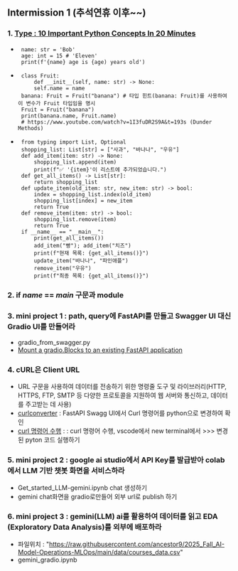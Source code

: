 ## Intermission 1 (추석연휴 이후~~)
### 1. [Type : 10 Important Python Concepts In 20 Minutes](https://www.youtube.com/watch?v=Gx5qb1uHss4)
-      name: str = 'Bob'
       age: int = 15 # 'Eleven'
       print(f'{name} age is {age) years old')
-      class Fruit: 
           def __init__(self, name: str) -> None:
           self.name = name
       banana: Fruit = Fruit("banana") # 타입 힌트(banana: Fruit)를 사용하여 이 변수가 Fruit 타입임을 명시
       Fruit = Fruit("banana")
       print(banana.name, Fruit.name)
       # https://www.youtube.com/watch?v=1I3fuDR2S9A&t=193s (Dunder Methods)
-      from typing import List, Optional
       shopping_list: List[str] = ["사과", "바나나", "우유"]
       def add_item(item: str) -> None:
           shopping_list.append(item)
           print(f"✅ '{item}'이 리스트에 추가되었습니다.")
       def get_all_items() -> List[str]:
           return shopping_list
       def update_item(old_item: str, new_item: str) -> bool:
           index = shopping_list.index(old_item)
           shopping_list[index] = new_item
           return True  
       def remove_item(item: str) -> bool:
           shopping_list.remove(item)
           return True
       if __name__ == "__main__":
           print(get_all_items())
           add_item("빵"); add_item("치즈")
           print(f"현재 목록: {get_all_items()}")
           update_item("바나나", "파인애플")    
           remove_item("우유")
           print(f"최종 목록: {get_all_items()}")

### 2. if  _name_ == _main_ 구문과 module
### 3. mini project 1 : path, query에 FastAPI를 만들고 Swagger UI 대신 Gradio UI를 만들어라
- gradio_from_swagger.py
- [Mount a gradio.Blocks to an existing FastAPI application](https://www.gradio.app/docs/gradio/mount_gradio_app)
### 4. cURL은 Client URL
- URL 구문을 사용하여 데이터를 전송하기 위한 명령줄 도구 및 라이브러리(HTTP, HTTPS, FTP, SMTP 등 다양한 프로토콜을 지원하여 웹 서버와 통신하고, 데이터를 주고받는 데 사용)
- [curlconverter](https://curlconverter.com/) : FastAPI Swagg UI에서 Curl 명령어를 python으로 변경하여 확인
- [curl 명령어 수행](https://reqbin.com/curl) : : curl 명령어 수행, vscode에서 new terminal에서 >>> 변경된 pyton 코드 실행하기
### 5. mini project 2 : google ai studio에서 API Key를 발급받아 colab에서 LLM 기반 챗봇 화면을 서비스하라 
- Get_started_LLM-gemini.ipynb chat 생성하기
- gemini chat화면을 gradio로만들어 외부 url로 publish 하기
### 6. mini project 3 : gemini(LLM) ai를 활용하여 데이터를 읽고 EDA (Exploratory Data Analysis)를 외부에 배포하라
- 파일위치 : "https://raw.githubusercontent.com/ancestor9/2025_Fall_AI-Model-Operations-MLOps/main/data/courses_data.csv"
- gemini_gradio.ipynb

